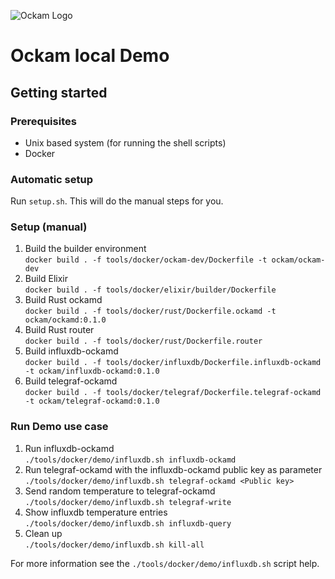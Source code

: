 ![Ockam Logo](https://www.ockam.io/0dc9e19beab4d96b8350d09be78361df/logo_white_background_preview.svg)

# Ockam local Demo

## Getting started

### Prerequisites

- Unix based system (for running the shell scripts)
- Docker

### Automatic setup

Run `setup.sh`. This will do the manual steps for you.

### Setup (manual)

1. Build the builder environment<br>`docker build . -f tools/docker/ockam-dev/Dockerfile -t ockam/ockam-dev`
1. Build Elixir<br>`docker build . -f tools/docker/elixir/builder/Dockerfile`
1. Build Rust ockamd<br>`docker build . -f tools/docker/rust/Dockerfile.ockamd -t ockam/ockamd:0.1.0`
1. Build Rust router<br>`docker build . -f tools/docker/rust/Dockerfile.router`
1. Build influxdb-ockamd<br>`docker build . -f tools/docker/influxdb/Dockerfile.influxdb-ockamd -t ockam/influxdb-ockamd:0.1.0`
1. Build telegraf-ockamd<br>`docker build . -f tools/docker/telegraf/Dockerfile.telegraf-ockamd -t ockam/telegraf-ockamd:0.1.0`

### Run Demo use case

1. Run influxdb-ockamd <br>`./tools/docker/demo/influxdb.sh influxdb-ockamd`
1. Run telegraf-ockamd with the influxdb-ockamd public key as parameter <br>`./tools/docker/demo/influxdb.sh telegraf-ockamd <Public key>`
1. Send random temperature to telegraf-ockamd <br>`./tools/docker/demo/influxdb.sh telegraf-write`
1. Show influxdb temperature entries <br>`./tools/docker/demo/influxdb.sh influxdb-query`
1. Clean up <br>`./tools/docker/demo/influxdb.sh kill-all`

For more information see the `./tools/docker/demo/influxdb.sh` script help.
